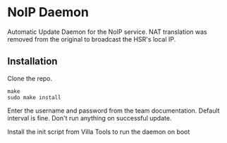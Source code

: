 # NoIP Daemon

Automatic Update Daemon for the NoIP service. NAT translation was removed from the original to broadcast the HSR's local IP.

## Installation

Clone the repo.

    make
    sudo make install
    
Enter the username and password from the team documentation. Default interval is fine. Don't run anything on successful update.

Install the init script from Villa Tools to run the daemon on boot
